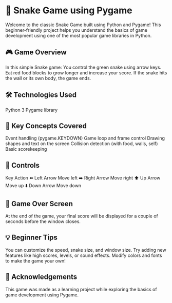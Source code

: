 
# 🐍 Snake Game using Pygame

Welcome to the classic Snake Game built using Python and Pygame! This beginner-friendly project helps you understand the basics of game development using one of the most popular game libraries in Python.

## 🎮 Game Overview
In this simple Snake game:
You control the green snake using arrow keys.
Eat red food blocks to grow longer and increase your score.
If the snake hits the wall or its own body, the game ends.

## 🛠️ Technologies Used
Python 3
Pygame library

## 🧠 Key Concepts Covered
Event handling (pygame.KEYDOWN)
Game loop and frame control
Drawing shapes and text on the screen
Collision detection (with food, walls, self)
Basic scorekeeping

## 🎯 Controls
Key	Action
⬅️ Left Arrow	Move left
➡️ Right Arrow	Move right
⬆️ Up Arrow	Move up
⬇️ Down Arrow	Move down

## 🏁 Game Over Screen
At the end of the game, your final score will be displayed for a couple of seconds before the window closes.

## 💡 Beginner Tips
You can customize the speed, snake size, and window size.
Try adding new features like high scores, levels, or sound effects.
Modify colors and fonts to make the game your own!

## 🙌 Acknowledgements
This game was made as a learning project while exploring the basics of game development using Pygame.